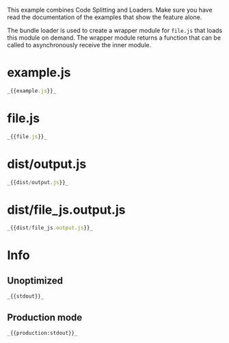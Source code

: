 This example combines Code Splitting and Loaders. Make sure you have read the documentation of the examples that show the feature alone.

The bundle loader is used to create a wrapper module for `file.js` that loads this module on demand. The wrapper module returns a function that can be called to asynchronously receive the inner module.

# example.js

```javascript
_{{example.js}}_
```

# file.js

```javascript
_{{file.js}}_
```

# dist/output.js

```javascript
_{{dist/output.js}}_
```

# dist/file_js.output.js

```javascript
_{{dist/file_js.output.js}}_
```

# Info

## Unoptimized

```
_{{stdout}}_
```

## Production mode

```
_{{production:stdout}}_
```
